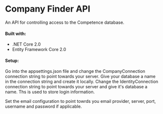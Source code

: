# Company Finder API

An API for controlling access to the Competence database. 

#### Built with:
* .NET Core 2.0
* Entity Framework Core 2.0

#### Setup:
Go into the appsettings.json file and change the CompanyConnection connection string to point towards your server. Give your database a name in the connection string and create it locally. Change the IdentityConnection connection string to point towards your server and give it's database a name. Ths is used to store login information.

Set the email configuration to point towrds you email provider, server, port, username and password if applicable.




